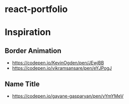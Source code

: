 # react-portfolio

# Inspiration

## Border Animation

- https://codepen.io/KevinOgden/pen/JEwjBB
- https://codepen.io/vikramsansare/pen/eYJPogJ

## Name Title

- https://codepen.io/gayane-gasparyan/pen/vYmYMeV
